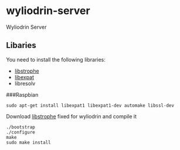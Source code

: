 wyliodrin-server
================

Wyliodrin Server


Libaries
--------
You need to install the following libraries:
* [libstrophe](http://strophe.im/libstrophe/)
* [libexpat](http://expat.sourceforge.net/)
* libresolv

###Raspbian

    sudo apt-get install libexpat1 libexpat1-dev automake libssl-dev

Download [libstrophe](https://github.com/alexandruradovici/wyliodrin-libstrophe) fixed for wyliodrin and compile it
    
    ./bootstrap
    ./configure
    make
    sudo make install


    



